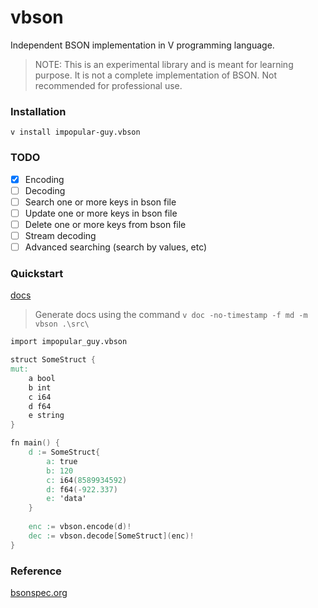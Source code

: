 # vbson

Independent BSON implementation in V programming language.

> NOTE: This is an experimental library and is meant for learning purpose. It is not a complete implementation of BSON. Not recommended for professional use.

### Installation
```
v install impopular-guy.vbson
```

### TODO

- [x] Encoding
- [ ] Decoding
- [ ] Search one or more keys in bson file
- [ ] Update one or more keys in bson file
- [ ] Delete one or more keys from bson file
- [ ] Stream decoding
- [ ] Advanced searching (search by values, etc)

### Quickstart

[docs](https://github.com/impopular-guy/vbson/blob/main/_docs/vbson.md)

> Generate docs using the command `v doc -no-timestamp -f md -m vbson .\src\`

```v
import impopular_guy.vbson

struct SomeStruct {
mut:
    a bool
    b int
    c i64
    d f64
    e string
}

fn main() {
    d := SomeStruct{
		a: true
		b: 120
		c: i64(8589934592)
		d: f64(-922.337)
		e: 'data'
	}
    
    enc := vbson.encode(d)!
    dec := vbson.decode[SomeStruct](enc)!
}
```

### Reference

[bsonspec.org](https://bsonspec.org/spec.html)